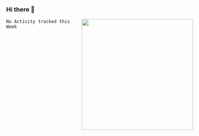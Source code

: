 ### Hi there 👋

<!--
**pyj2001/pyj2001** is a ✨ _special_ ✨ repository because its `README.md` (this file) appears on your GitHub profile.

Here are some ideas to get you started:

- 🔭 I’m currently working on ...
- 🌱 I’m currently learning ...
- 👯 I’m looking to collaborate on ...
- 🤔 I’m looking for help with ...
- 💬 Ask me about ...
- 📫 How to reach me: ...
- 😄 Pronouns: ...
- ⚡ Fun fact: ...
-->

<img align='right'   width="300" src="https://github-readme-stats.vercel.app/api?username=pyj2001&show_icons=true&title_color=fff&icon_color=79ff97&text_color=9f9f9f&bg_color=151515">



<!--START_SECTION:waka-->
```text
No Activity tracked this Week
```
<!--END_SECTION:waka-->
